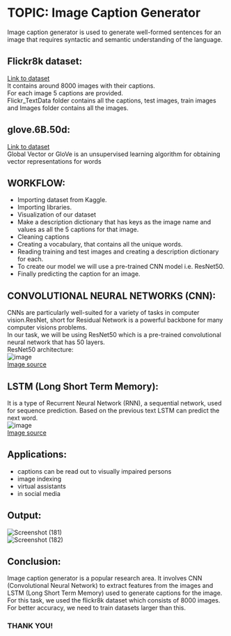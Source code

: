 # TOPIC: Image Caption Generator
Image caption generator is used to generate well-formed sentences for an image that requires syntactic and semantic understanding of the language.

## Flickr8k dataset:
[Link to dataset](https://www.kaggle.com/srbhshinde/flickr8k-sau)<br>
It contains around 8000 images with their captions.<br>
For each image 5 captions are provided.<br>
Flickr_TextData folder contains all the captions, test images, train images and Images folder contains all the images.<br>

## glove.6B.50d:
[Link to dataset](https://www.kaggle.com/watts2/glove6b50dtxt)<br>
Global Vector or GloVe is an unsupervised learning algorithm for obtaining vector representations for words

## WORKFLOW:
* Importing dataset from Kaggle.
* Importing libraries.
* Visualization of our dataset
* Make a description dictionary that has keys as the image name and values as all the 5 captions for that image.
* Cleaning captions
* Creating a vocabulary, that contains all the unique words.
* Reading training and test images and creating a description dictionary for each.
* To create our model we will use a pre-trained CNN model i.e. ResNet50.
* Finally predicting the caption for an image.

## CONVOLUTIONAL NEURAL NETWORKS (CNN):
CNNs are particularly well-suited for a variety of tasks in computer vision.ResNet, short for Residual Network is a powerful backbone for many computer visions problems.<br>
In our task, we will be using ResNet50 which is a pre-trained convolutional neural network that has 50 layers.<br>
ResNet50 architecture:<br>
![image](https://user-images.githubusercontent.com/89564985/137065212-0876acd4-ded1-42ba-a222-fec3137a5923.png)<br>
[Image source](https://www.researchgate.net/figure/Left-ResNet50-architecture-Blocks-with-dotted-line-represents-modules-that-might-be_fig3_331364877)

## LSTM (Long Short Term Memory):
It is a type of Recurrent Neural Network (RNN), a sequential network, used for sequence prediction. Based on the previous text LSTM can predict the next word.<br>
![image](https://user-images.githubusercontent.com/89564985/137065895-71b67328-4e14-4bfc-a0d5-22c3771fa29d.png)<br>
[Image source](https://www.researchgate.net/figure/The-structure-of-the-LSTM-unit_fig2_331421650)<br>

## Applications:
* captions can be read out to visually impaired persons
* image indexing
* virtual assistants
* in social media

## Output:
![Screenshot (181)](https://user-images.githubusercontent.com/89564985/138051167-66896125-a310-418c-8a44-22bde0810c11.png)<br>
![Screenshot (182)](https://user-images.githubusercontent.com/89564985/138051186-808d0757-8425-4aea-b8f6-d1808964535b.png)

## Conclusion:
Image caption generator is a popular research area. It involves CNN (Convolutional Neural Network) to extract features from the images and LSTM (Long Short Term Memory) used to generate captions for the image.<br>
For this task, we used the flickr8k dataset which consists of 8000 images. For better accuracy, we need to train datasets larger than this.

### THANK YOU!
